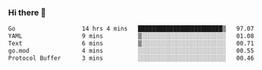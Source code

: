### Hi there 👋

<!--
**yeya24/yeya24** is a ✨ _special_ ✨ repository because its `README.md` (this file) appears on your GitHub profile.

Here are some ideas to get you started:

- 🔭 I’m currently working on ...
- 🌱 I’m currently learning ...
- 👯 I’m looking to collaborate on ...
- 🤔 I’m looking for help with ...
- 💬 Ask me about ...
- 📫 How to reach me: ...
- 😄 Pronouns: ...
- ⚡ Fun fact: ...
-->

<!--START_SECTION:waka-->

```txt
Go                   14 hrs 4 mins   ████████████████████████▒   97.07 %
YAML                 9 mins          ▒░░░░░░░░░░░░░░░░░░░░░░░░   01.08 %
Text                 6 mins          ▒░░░░░░░░░░░░░░░░░░░░░░░░   00.71 %
go.mod               4 mins          ░░░░░░░░░░░░░░░░░░░░░░░░░   00.55 %
Protocol Buffer      3 mins          ░░░░░░░░░░░░░░░░░░░░░░░░░   00.46 %
```

<!--END_SECTION:waka-->
